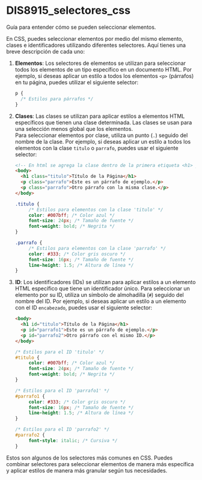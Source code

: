 # DIS8915_selectores_css

Guía para entender cómo se pueden seleccionar elementos.

En CSS, puedes seleccionar elementos por medio del mismo elemento, clases e identificadores utilizando diferentes selectores. Aquí tienes una breve descripción de cada uno:

1. **Elementos**: Los selectores de elementos se utilizan para seleccionar todos los elementos de un tipo específico en un documento HTML. Por ejemplo, si deseas aplicar un estilo a todos los elementos `<p>` (párrafos) en tu página, puedes utilizar el siguiente selector:

   ```css
   p {
     /* Estilos para párrafos */
   }
   ```

2. **Clases**: Las clases se utilizan para aplicar estilos a elementos HTML específicos que tienen una clase determinada. Las clases se usan para una selección menos global que los elementos.  
   Para seleccionar elementos por clase, utiliza un punto (`.`) seguido del nombre de la clase. Por ejemplo, si deseas aplicar un estilo a todos los elementos con la clase `titulo` o `parrafo`, puedes usar el siguiente selector:

   ```html
   <!-- En html se agrega la clase dentro de la primera etiqueta <h1> y se escribe class="nombre-clase" con doble comillas y si el nombre de la clase tiene más de una palabra se una un guión-->
   <body>
     <h1 class="titulo">Título de la Página</h1>
     <p class="parrafo">Este es un párrafo de ejemplo.</p>
     <p class="parrafo">Otro párrafo con la misma clase.</p>
   </body>
   ```

   ```css
   .titulo {
        /* Estilos para elementos con la clase 'titulo' */
        color: #007bff; /* Color azul */
        font-size: 24px; /* Tamaño de fuente */
        font-weight: bold; /* Negrita */
   }

   .parrafo {
        /* Estilos para elementos con la clase 'parrafo' */
        color: #333; /* Color gris oscuro */
        font-size: 16px; /* Tamaño de fuente */
        line-height: 1.5; /* Altura de línea */
   }
   ```

3. **ID**: Los identificadores (IDs) se utilizan para aplicar estilos a un elemento HTML específico que tiene un identificador único. Para seleccionar un elemento por su ID, utiliza un símbolo de almohadilla (`#`) seguido del nombre del ID. Por ejemplo, si deseas aplicar un estilo a un elemento con el ID `encabezado`, puedes usar el siguiente selector:

   ```html
   <body>
     <h1 id="titulo">Título de la Página</h1>
     <p id="parrafo1">Este es un párrafo de ejemplo.</p>
     <p id="parrafo2">Otro párrafo con el mismo ID.</p>
   </body>
   ```

   ```css
   /* Estilos para el ID 'titulo' */
   #titulo {
        color: #007bff; /* Color azul */
        font-size: 24px; /* Tamaño de fuente */
        font-weight: bold; /* Negrita */
   }

   /* Estilos para el ID 'parrafo1' */
   #parrafo1 {
        color: #333; /* Color gris oscuro */
        font-size: 16px; /* Tamaño de fuente */
        line-height: 1.5; /* Altura de línea */
   }

   /* Estilos para el ID 'parrafo2' */
   #parrafo2 {
        font-style: italic; /* Cursiva */
   }
   ```

Estos son algunos de los selectores más comunes en CSS. Puedes combinar selectores para seleccionar elementos de manera más específica y aplicar estilos de manera más granular según tus necesidades.
